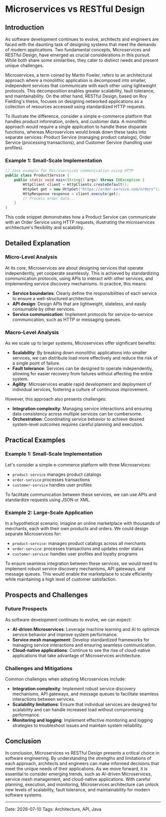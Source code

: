 # Microservices vs RESTful Design
## Introduction
As software development continues to evolve, architects and engineers are faced with the daunting task of designing systems that meet the demands of modern applications. Two fundamental concepts, Microservices and RESTful Design, have emerged as crucial considerations in this pursuit. While both share some similarities, they cater to distinct needs and present unique challenges.

Microservices, a term coined by Martin Fowler, refers to an architectural approach where a monolithic application is decomposed into smaller, independent services that communicate with each other using lightweight protocols. This decomposition enables greater scalability, fault tolerance, and maintainability. On the other hand, RESTful Design, based on Roy Fielding's thesis, focuses on designing networked applications as a collection of resources accessed using standardized HTTP requests.

To illustrate the difference, consider a simple e-commerce platform that handles product information, orders, and customer data. A monolithic approach would require a single application to handle these disparate functions, whereas Microservices would break down these tasks into separate services: Product Service (managing product catalogs), Order Service (processing transactions), and Customer Service (handling user profiles).

### Example 1: Small-Scale Implementation

```java
// Java example for Microservices communication using HTTP
public class ProductService {
    public static void main(String[] args) throws IOException {
        HttpClient client = HttpClients.createDefault();
        HttpGet get = new HttpGet("https://order-service.com/orders");
        HttpResponse response = client.execute(get);
        // Process order data...
    }
}
```

This code snippet demonstrates how a Product Service can communicate with an Order Service using HTTP requests, illustrating the microservices architecture's flexibility and scalability.

## Detailed Explanation
### Micro-Level Analysis

At its core, Microservices are about designing services that operate independently, yet cooperate seamlessly. This is achieved by standardizing communication protocols, using APIs to interact with other services, and implementing service discovery mechanisms. In practice, this means:

* **Service boundaries**: Clearly define the responsibilities of each service to ensure a well-structured architecture.
* **API design**: Design APIs that are lightweight, stateless, and easily consumable by other services.
* **Service communication**: Implement protocols for service-to-service communication, such as HTTP or messaging queues.

### Macro-Level Analysis

As we scale up to larger systems, Microservices offer significant benefits:

* **Scalability**: By breaking down monolithic applications into smaller services, we can distribute load more effectively and reduce the risk of a single point of failure.
* **Fault tolerance**: Services can be designed to operate independently, allowing for easier recovery from failures without affecting the entire system.
* **Agility**: Microservices enable rapid development and deployment of individual services, fostering a culture of continuous improvement.

However, this approach also presents challenges:

* **Integration complexity**: Managing service interactions and ensuring data consistency across multiple services can be cumbersome.
* **Orchestration**: Coordinating service behavior to achieve desired system-level outcomes requires careful planning and execution.

## Practical Examples
### Example 1: Small-Scale Implementation

Let's consider a simple e-commerce platform with three Microservices:

* `product-service` manages product catalogs
* `order-service` processes transactions
* `customer-service` handles user profiles

To facilitate communication between these services, we can use APIs and standardize requests using JSON or XML.

### Example 2: Large-Scale Application

In a hypothetical scenario, imagine an online marketplace with thousands of merchants, each with their own products and orders. We could design separate Microservices for:

* `product-service`: manages product catalogs across all merchants
* `order-service`: processes transactions and updates order status
* `customer-service`: handles user profiles and loyalty programs

To ensure seamless integration between these services, we would need to implement robust service discovery mechanisms, API gateways, and message queues. This would enable the marketplace to scale efficiently while maintaining a high level of customer satisfaction.

## Prospects and Challenges
### Future Prospects

As software development continues to evolve, we can expect:

* **AI-driven Microservices**: Leverage machine learning and AI to optimize service behavior and improve system performance.
* **Service mesh management**: Develop standardized frameworks for managing service interactions and ensuring seamless communication.
* **Cloud-native applications**: Continue to see the rise of cloud-native applications that take advantage of Microservices architecture.

### Challenges and Mitigations

Common challenges when adopting Microservices include:

* **Integration complexity**: Implement robust service discovery mechanisms, API gateways, and message queues to facilitate seamless interactions between services.
* **Scalability limitations**: Ensure that individual services are designed for scalability and can handle increased load without compromising performance.
* **Monitoring and logging**: Implement effective monitoring and logging strategies to troubleshoot issues and maintain system reliability.

## Conclusion
In conclusion, Microservices vs RESTful Design presents a critical choice in software engineering. By understanding the strengths and limitations of each approach, architects and engineers can make informed decisions that meet the unique needs of their applications. As we move forward, it is essential to consider emerging trends, such as AI-driven Microservices, service mesh management, and cloud-native applications. With careful planning, execution, and monitoring, Microservices architecture can unlock new levels of scalability, fault tolerance, and maintainability for modern software systems.

---

Date: 2026-07-10
Tags: Architecture, API, Java